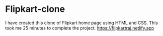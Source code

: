 # Flipkart-clone
I have created this clone of Flipkart home page using HTML and CSS. This took me 25 minutes to complete the project.
https://flipkartraj.netlify.app
